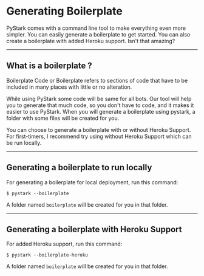 # Generating Boilerplate

PyStark comes with a command line tool to make everything even more simpler. You can easily generate a boilerplate to get started.
You can also create a boilerplate with added Heroku support. Isn't that amazing?

---

## What is a boilerplate ?

Boilerplate Code or Boilerplate refers to sections of code that have to be included in many places with little or no alteration.

While using PyStark some code will be same for all bots. Our tool will help you to generate that much code, so you don't have to code, and it makes it easier to use PyStark. When you will generate a boilerplate using pystark, a folder with some files will be created for you.

You can choose to generate a boilerplate with or without Heroku Support. For first-timers, I recommend try using without Heroku Support which can be run locally.

---

## Generating a boilerplate to run locally

For generating a boilerplate for local deployment, run this command:

```shell
$ pystark --boilerplate
```

A folder named ``boilerplate`` will be created for you in that folder.

---

## Generating a boilerplate with Heroku Support

For added Heroku support, run this command:

```shell
$ pystark --boilerplate-heroku
```

A folder named ``boilerplate`` will be created for you in that folder.
